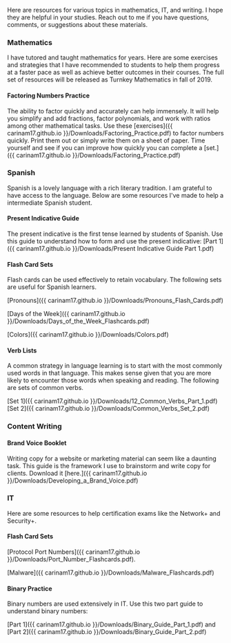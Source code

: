 
Here are resources for various topics in mathematics, IT, and writing. I hope they are helpful in your studies. Reach out to me if you have questions, comments, or suggestions about these materials. 


### Mathematics
I have tutored and taught mathematics for years. Here are some exercises and strategies that I have recommended to students to help them progress at a faster pace as well as achieve better outcomes in their courses. The full set of resources will be released as Turnkey Mathematics in fall of 2019. 


#### Factoring Numbers Practice

The ability to factor quickly and accurately can help immensely. It will help you simplify and add fractions, factor polynomials, and work with ratios among other mathematical tasks. Use these [exercises]({{ carinam17.github.io }}/Downloads/Factoring_Practice.pdf) to factor numbers quickly. Print them out or simply write them on a sheet of paper. Time yourself and see if you can improve how quickly you can complete a [set.]({{ carinam17.github.io }}/Downloads/Factoring_Practice.pdf)


### Spanish

Spanish is a lovely language with a rich literary tradition. I am grateful to have access to the language. Below are some resources I've made to help a intermediate Spanish student. 


#### Present Indicative Guide 

The present indicative is the first tense learned by students of Spanish. Use this guide to understand how to form and use the present indicative: [Part 1]({{ carinam17.github.io }}/Downloads/Present Indicative Guide Part 1.pdf)


#### Flash Card Sets

Flash cards can be used effectively to retain vocabulary. The following sets are useful for Spanish learners. 

[Pronouns]({{ carinam17.github.io }}/Downloads/Pronouns_Flash_Cards.pdf)

[Days of the Week]({{ carinam17.github.io }}/Downloads/Days_of_the_Week_Flashcards.pdf)

[Colors]({{ carinam17.github.io }}/Downloads/Colors.pdf)

#### Verb Lists

A common strategy in language learning is to start with the most commonly used words in that language. This makes sense given that you are more likely to encounter those words when speaking and reading. The following are sets of common verbs. 

[Set 1]({{ carinam17.github.io }}/Downloads/12_Common_Verbs_Part_1.pdf)
[Set 2]({{ carinam17.github.io }}/Downloads/Common_Verbs_Set_2.pdf)

### Content Writing

#### Brand Voice Booklet

Writing copy for a website or marketing material can seem like a daunting task. This guide is the framework I use to brainstorm and write copy for clients. Download it [here.]({{ carinam17.github.io }}/Downloads/Developing_a_Brand_Voice.pdf)
 

### IT 

Here are some resources to help certification exams like the Network+ and Security+.

#### Flash Card Sets

[Protocol Port Numbers]({{ carinam17.github.io }}/Downloads/Port_Number_Flashcards.pdf).

[Malware]({{ carinam17.github.io }}/Downloads/Malware_Flashcards.pdf)


#### Binary Practice

Binary numbers are used extensively in IT. Use this two part guide to understand binary numbers:

[Part 1]({{ carinam17.github.io }}/Downloads/Binary_Guide_Part_1.pdf) and [Part 2]({{ carinam17.github.io }}/Downloads/Binary_Guide_Part_2.pdf)



